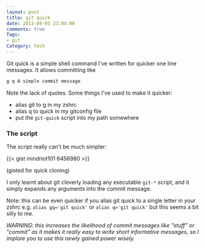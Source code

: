 ```yaml
---
layout: post
title: git quick
date: 2013-09-05 23:04:00
comments: true
Tags:
- git
Category: tech
---
```


Git quick is a simple shell command I've written for quicker one line messages. It allows committing like

``` bash
g q A simple commit message
```

Note the lack of quotes.  Some things I've used to make it quicker:

* alias git to g in my zshrc
* alias q to quick in my gitconfig file
* put the `git-quick` script into my path somewhere

### The script

The script really can't be much simpler:

{{< gist mindriot101 6456980 >}}

(gisted for quick cloning)

I only learnt about git cleverly loading any executable `git-*` script, and it simply expands any arguments into the commit message.

Note: this can be even quicker if you alias git quick to a single letter in your zshrc e.g. `alias gq='git quick'` or `alias q='git quick'` but this seems a bit silly to me. 




*WARNING: this increases the likelihood of commit messages like "stuff" or "commit" as it makes it really easy to write short informative messages, so I implore you to use this newly gained power wisely.*
